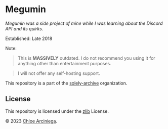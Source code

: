 # Megumin

_Megumin was a side project of mine while I was learning about the Discord API and its quirks._

Established: Late 2018

Note:

> This is **MASSIVELY** outdated. I do not recommend you using it for anything other than entertainment purposes.

> I will not offer any self-hosting support.

This repository is a part of the [solely-archive][archive] organization.

## License

This repository is licensed under the [zlib][license] License.

© 2023 [Chloe Arciniega][chloe].

[archive]: https://github.com/solely-archive
[chloe]: https:///www.arciniega.one
[license]: https://github.com/solely-archive/sol-bot/blob/main/LICENSE 'zlib License'
